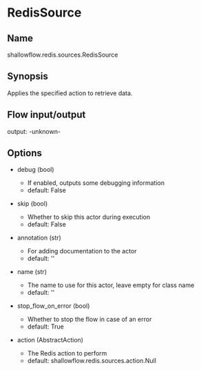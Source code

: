 # RedisSource

## Name
shallowflow.redis.sources.RedisSource

## Synopsis
Applies the specified action to retrieve data.

## Flow input/output
output: -unknown-

## Options
* debug (bool)

  * If enabled, outputs some debugging information
  * default: False

* skip (bool)

  * Whether to skip this actor during execution
  * default: False

* annotation (str)

  * For adding documentation to the actor
  * default: ''

* name (str)

  * The name to use for this actor, leave empty for class name
  * default: ''

* stop_flow_on_error (bool)

  * Whether to stop the flow in case of an error
  * default: True

* action (AbstractAction)

  * The Redis action to perform
  * default: shallowflow.redis.sources.action.Null

